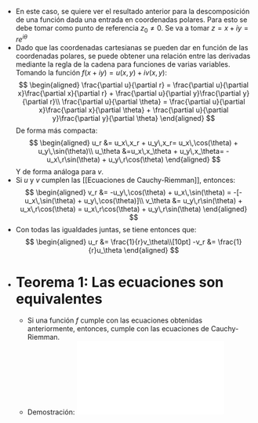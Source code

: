 - En este caso, se quiere ver el resultado anterior para la descomposición de una función dada una entrada en coordenadas polares. Para esto se debe tomar como punto de referencia $z_0 \not= 0$. Se va a tomar 
  $z = x + iy = r e^{i\theta}$
- Dado que las coordenadas cartesianas se pueden dar en función de las coordenadas polares, se puede obtener una relación entre las derivadas mediante la regla de la cadena para funciones de varias variables. Tomando la función $f(x+iy) = u(x,y) + iv(x,y)$:
  $$
  \begin{aligned}
  \frac{\partial u}{\partial r} = \frac{\partial u}{\partial x}\frac{\partial x}{\partial r} + \frac{\partial u}{\partial y}\frac{\partial y}{\partial r}\\
  \frac{\partial u}{\partial \theta} = \frac{\partial u}{\partial x}\frac{\partial x}{\partial \theta} + \frac{\partial u}{\partial y}\frac{\partial y}{\partial \theta}
  \end{aligned}
  $$
  De forma más compacta:
  $$
  \begin{aligned}
  u_r &= u_x\,x_r + u_y\,x_r= u_x\,\cos(\theta) + u_y\,\sin(\theta)\\
  u_\theta &=u_x\,x_\theta + u_y\,x_\theta= -u_x\,r\sin(\theta) + u_y\,r\cos(\theta) 
  \end{aligned}
  $$
  Y de forma análoga para $v$.
- Si $u$ y $v$ cumplen las [[Ecuaciones de Cauchy-Riemman]], entonces:
  $$
  \begin{aligned}
  v_r &= -u_y\,\cos(\theta) + u_x\,\sin(\theta) = -[-u_x\,\sin(\theta) + u_y\,\cos(\theta)]\\
  v_\theta &= u_y\,r\sin(\theta) + u_x\,r\cos(\theta) = u_x\,r\cos(\theta) + u_y\,r\sin(\theta)
  \end{aligned}
  $$
- Con todas las igualdades juntas, se tiene entonces que:
  $$
  \begin{aligned}
  u_r &= \frac{1}{r}v_\theta\\[10pt]
  -v_r &= \frac{1}{r}u_\theta
  \end{aligned}
  $$
- # Teorema 1: Las ecuaciones son equivalentes
	- Si una función $f$ cumple con las ecuaciones obtenidas anteriormente, entonces, cumple con las ecuaciones de Cauchy-Riemman.
	- Demostración: ![Demo.pdf](..\assets\VACO_050924_1.pdf)
